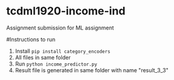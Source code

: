 # tcdml1920-income-ind
Assignment submission for ML assignment

#Instructions to run
1. Install <code>pip install category_encoders</code>
2. All files in same folder 
3. Run <code>python income_predictor.py</code>
4. Result file is generated in same folder with name "result_3_3"
